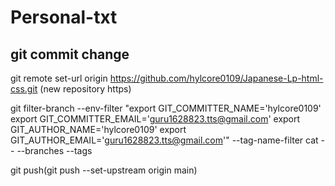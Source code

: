 # Personal-txt

## git commit change
git remote set-url origin https://github.com/hylcore0109/Japanese-Lp-html-css.git
(new repository https)


git filter-branch --env-filter "export GIT_COMMITTER_NAME='hylcore0109' export GIT_COMMITTER_EMAIL='guru1628823.tts@gmail.com' export GIT_AUTHOR_NAME='hylcore0109' export GIT_AUTHOR_EMAIL='guru1628823.tts@gmail.com'" --tag-name-filter cat -- --branches --tags


git push(git push --set-upstream origin main)
